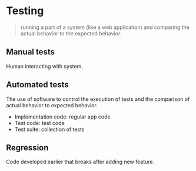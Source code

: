 # Testing


>running a part of a system (like a web application) and comparing the actual behavior to the expected behavior.  

## Manual tests
Human interacting with system.

## Automated tests
The use of software to control the execution of tests and the comparison of actual behavior to expected behavior.
- Implementation code: regular app code
- Test code: test code
- Test suite: collection of tests

## Regression
Code developed earlier that breaks after adding new feature.
